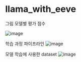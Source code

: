 # llama_with_eeve

그림  모델별 평가 점수

![image](https://github.com/user-attachments/assets/3945c445-8b19-4a3b-8cf5-2d1bacbf3f63)


학습 과정 파이프라인
![image](https://github.com/user-attachments/assets/1814f813-85d4-4456-9178-3480c72e42d4)


모델 학습에 사용한 dataset
![image](https://github.com/user-attachments/assets/83c6709f-c698-4b11-9ea0-9761f0cb68ed)

